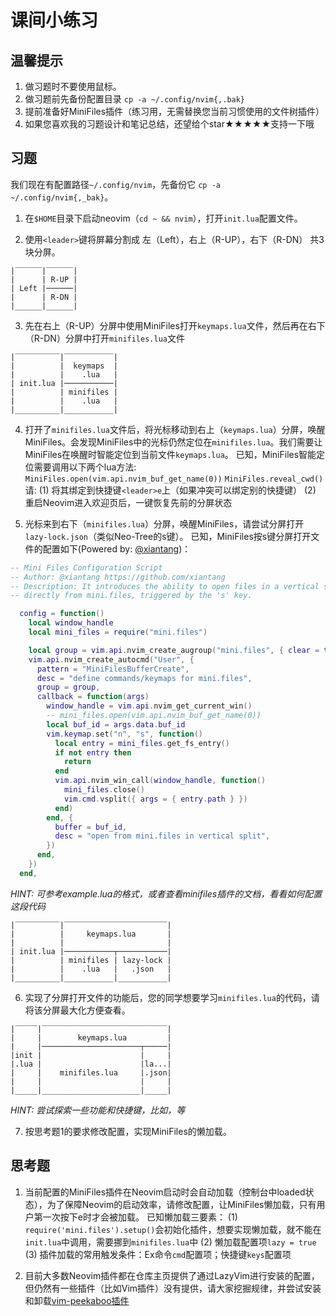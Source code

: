 # 课间小练习

## 温馨提示

1. 做习题时不要使用鼠标。
2. 做习题前先备份配置目录 `cp -a ~/.config/nvim{,.bak}`
3. 提前准备好MiniFiles插件（练习用，无需替换您当前习惯使用的文件树插件）
4. 如果您喜欢我的习题设计和笔记总结，还望给个star★★★★★支持一下哦

## 习题

我们现在有配置路径`~/.config/nvim`，先备份它 `cp -a ~/.config/nvim{,_bak}`。

1. 在`$HOME`目录下启动neovim（`cd ~ && nvim`），打开`init.lua`配置文件。

2. 使用`<leader>`键将屏幕分割成 左（Left），右上（R-UP），右下（R-DN） 共3块分屏。 
```
|‾‾‾‾‾‾|‾‾‾‾‾‾|
|      | R-UP |
| Left |──────|
|      | R-DN |
|______|______|
```

3. 先在右上（R-UP）分屏中使用MiniFiles打开`keymaps.lua`文件，然后再在右下（R-DN）分屏中打开`minifiles.lua`文件
```
|‾‾‾‾‾‾‾‾‾‾|‾‾‾‾‾‾‾‾‾‾‾|
|          |  keymaps  |
|          |    .lua   |
| init.lua |───────────|
|          | minifiles |
|          |    .lua   |
|__________|___________|
```

4. 打开了`minifiles.lua`文件后，将光标移动到右上（`keymaps.lua`）分屏，唤醒MiniFiles。会发现MiniFiles中的光标仍然定位在`minifiles.lua`。我们需要让MiniFiles在唤醒时智能定位到当前文件`keymaps.lua`。
已知，MiniFiles智能定位需要调用以下两个lua方法:
`MiniFiles.open(vim.api.nvim_buf_get_name(0))`
`MiniFiles.reveal_cwd()`
请:
(1) 将其绑定到快捷键`<leader>e`上（如果冲突可以绑定别的快捷键）
(2) 重启Neovim进入欢迎页后，一键恢复先前的分屏状态

5. 光标来到右下（`minifiles.lua`）分屏，唤醒MiniFiles，请尝试分屏打开`lazy-lock.json`（类似Neo-Tree的s键）。
已知，MiniFiles按s键分屏打开文件的配置如下(Powered by: [@xiantang](https://github.com/xiantang))：
```lua
-- Mini Files Configuration Script
-- Author: @xiantang https://github.com/xiantang
-- Description: It introduces the ability to open files in a vertical split 
-- directly from mini.files, triggered by the 's' key. 

  config = function()
    local window_handle
    local mini_files = require("mini.files")

    local group = vim.api.nvim_create_augroup("mini.files", { clear = true })
    vim.api.nvim_create_autocmd("User", {
      pattern = "MiniFilesBufferCreate",
      desc = "define commands/keymaps for mini.files",
      group = group,
      callback = function(args)
        window_handle = vim.api.nvim_get_current_win()
        -- mini_files.open(vim.api.nvim_buf_get_name(0))
        local buf_id = args.data.buf_id
        vim.keymap.set("n", "s", function()
          local entry = mini_files.get_fs_entry()
          if not entry then
            return
          end
          vim.api.nvim_win_call(window_handle, function()
            mini_files.close()
            vim.cmd.vsplit({ args = { entry.path } })
          end)
        end, {
          buffer = buf_id,
          desc = "open from mini.files in vertical split",
        })
      end,
    })
  end,
```
_HINT: 可参考example.lua的格式，或者查看minifiles插件的文档，看看如何配置这段代码_

```
|‾‾‾‾‾‾‾‾‾‾|‾‾‾‾‾‾‾‾‾‾‾‾‾‾‾‾‾‾‾‾‾‾‾|
|          |     keymaps.lua       |
|          |                       |
| init.lua |───────────┬───────────|
|          | minifiles | lazy-lock |
|          |    .lua   |   .json   |
|__________|___________|___________|
```

6. 实现了分屏打开文件的功能后，您的同学想要学习`minifiles.lua`的代码，请将该分屏最大化方便查看。
```
|‾‾‾‾‾|‾‾‾‾‾‾‾‾‾‾‾‾‾‾‾‾‾‾‾‾‾‾‾‾‾‾‾‾|
|     |        keymaps.lua         |
|     |──────────────────────┬─────|
|init |                      |     |
|.lua |                      |la...|
|     |    minifiles.lua     |.json|
|     |                      |     |
|_____|______________________|_____|
```
_HINT: 尝试探索一些功能和快捷键，比如<leader>，<c-w>等_

7. 按思考题1的要求修改配置，实现MiniFiles的懒加载。

## 思考题

1. 当前配置的MiniFiles插件在Neovim启动时会自动加载（控制台中loaded状态），为了保障Neovim的启动效率，请修改配置，让MiniFiles懒加载，只有用户第一次按下<leader>e时才会被加载。
已知懒加载三要素：
(1) `require('mini.files').setup()`会初始化插件，想要实现懒加载，就不能在`init.lua`中调用，需要挪到`minifiles.lua`中
(2) 懒加载配置项`lazy = true`
(3) 插件加载的常用触发条件：Ex命令`cmd`配置项；快捷键`keys`配置项

2. 目前大多数Neovim插件都在仓库主页提供了通过LazyVim进行安装的配置，但仍然有一些插件（比如Vim插件）没有提供，请大家挖掘规律，并尝试安装和卸载[vim-peekaboo插件](https://github.com/junegunn/vim-peekaboo)
